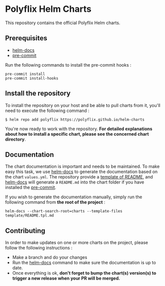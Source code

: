 # Polyflix Helm Charts

This repository contains the official Polyflix Helm charts.

## Prerequisites

- [helm-docs](https://github.com/norwoodj/helm-docs)
- [pre-commit](https://pre-commit.com/#install)

Run the following commands to install the pre-commit hooks : 

```shell
pre-commit install
pre-commit install-hooks
```

## Install the repository

To install the repository on your host and be able to pull charts from it, you'll need to execute the following command : 

```shell
$ helm repo add polyflix https://polyflix.github.io/helm-charts
```

You're now ready to work with the repository. **For detailed explanations about how to install a specific chart, please see the concerned chart directory**.

## Documentation

The chart documentation is important and needs to be maintained. To make easy this task, we use [helm-docs](https://github.com/norwoodj/helm-docs) to generate the documentation based on the chart `values.yml`. The repository provide a [template of README](./template/README.tpl.md), and [helm-docs](https://github.com/norwoodj/helm-docs) will generate a `README.md` into the chart folder if you have installed the [pre-commit](https://pre-commit.com/#install).

If you wish to generate the documentation manually, simply run the following command from **the root of the project** :

```shell
helm-docs --chart-search-root=charts --template-files template/README.tpl.md
```

## Contributing

In order to make updates on one or more charts on the project, please follow the following instructions :

- Make a branch and do your changes
- Run the [helm-docs](https://github.com/norwoodj/helm-docs) command to make sure the documentation is up to date.
- Once everything is ok, **don't forget to bump the chart(s) version(s) to trigger a new release when your PR will be merged.**
